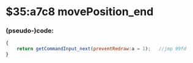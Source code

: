 ﻿
# $35:a7c8 movePosition_end



### (pseudo-)code:
```js
{
	return getCommandInput_next(preventRedraw:a = 1);	//jmp 99fd
}
```



